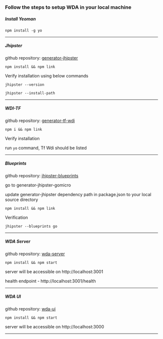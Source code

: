 ### Follow the steps to setup WDA in your local machine

##### Install Yeoman

```npm install -g yo```

----------------------------------------------------------------

##### Jhipster

github repository: [generator-jhipster](https://github.com/rohithteja-cmi/generator-jhipster)

```npm install && npm link```

Verify installation using below commands

```jhipster --version```

```jhipster --install-path```

----------------------------------------------------------------

##### WDI-TF

github repository: [generator-tf-wdi](https://github.com/coMakeIT-TIC/generator-tf-wdi)

```npm i && npm link```

Verify installation

run ```yo``` command, Tf Wdi should be listed

----------------------------------------------------------------

##### Blueprints

github repository: [jhipster-blueprints](https://github.com/coMakeIT-TIC/jhipster-blueprints)

go to generator-jhipster-gomicro

update generator-jhipster dependency path in package.json to your local source directory

```npm install && npm link```

Verification

```jhipster --blueprints go```

----------------------------------------------------------------

##### WDA Server

github repository: [wda-server](https://github.com/coMakeIT-TIC/wda-server)

```npm install && npm start```

server will be accessible on http://localhost:3001

health endpoint - http://localhost:3001/health

----------------------------------------------------------------

##### WDA UI

github repository: [wda-ui](https://github.com/coMakeIT-TIC/wda-ui)

```npm install && npm start```

server will be accessible on http://localhost:3000

----------------------------------------------------------------
